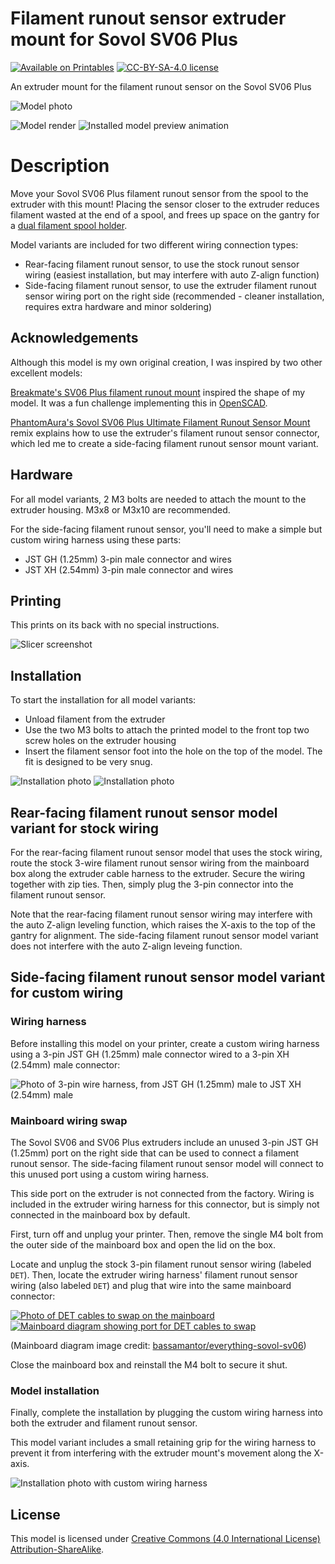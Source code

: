# Filament runout sensor extruder mount for Sovol SV06 Plus

[![Available on Printables][printables-badge]][printables-model]
[![CC-BY-SA-4.0 license][license-badge]][license]

An extruder mount for the filament runout sensor on the Sovol SV06 Plus

![Model photo](images/readme/photo1-caption.jpg)

![Model render](images/readme/render-part.png)
![Installed model preview animation](images/readme/demo-rotation.gif)

# Description

Move your Sovol SV06 Plus filament runout sensor from the spool to the
extruder with this mount! Placing the sensor closer to the extruder reduces
filament wasted at the end of a spool, and frees up space on the gantry for
a [dual filament spool holder][dual-spool-holder].

Model variants are included for two different wiring connection types:

* Rear-facing filament runout sensor, to use the stock runout sensor wiring
  (easiest installation, but may interfere with auto Z-align function)
* Side-facing filament runout sensor, to use the extruder filament runout
  sensor wiring port on the right side (recommended - cleaner installation,
  requires extra hardware and minor soldering)

## Acknowledgements

Although this model is my own original creation, I was inspired by two other
excellent models:

[Breakmate's SV06 Plus filament runout mount][breakmate-sv06-plus-mount]
inspired the shape of my model. It was a fun challenge implementing this in
[OpenSCAD].

[PhantomAura's Sovol SV06 Plus Ultimate Filament Runout Sensor Mount][phantomaura-sv06-plus-mount-remix]
remix explains how to use the extruder's filament runout sensor connector, which
led me to create a side-facing filament runout sensor mount variant.

## Hardware

For all model variants, 2 M3 bolts are needed to attach the mount to the
extruder housing. M3x8 or M3x10 are recommended.

For the side-facing filament runout sensor, you'll need to make a simple but
custom wiring harness using these parts:

* JST GH (1.25mm) 3-pin male connector and wires
* JST XH (2.54mm) 3-pin male connector and wires

## Printing

This prints on its back with no special instructions.

![Slicer screenshot](images/readme/slicer-screenshot.png)

## Installation

To start the installation for all model variants:

* Unload filament from the extruder
* Use the two M3 bolts to attach the printed model to the front top two screw
  holes on the extruder housing
* Insert the filament sensor foot into the hole on the top of the model. The fit
  is designed to be very snug.

![Installation photo](images/readme/photo-install-1.jpg)
![Installation photo](images/readme/photo-install-2.jpg)

## Rear-facing filament runout sensor model variant for stock wiring

For the rear-facing filament runout sensor model that uses the stock wiring,
route the stock 3-wire filament runout sensor wiring from the mainboard box
along the extruder cable harness to the extruder. Secure the wiring together
with zip ties. Then, simply plug the 3-pin connector into the filament runout
sensor.

Note that the rear-facing filament runout sensor wiring may interfere with the
auto Z-align leveling function, which raises the X-axis to the top of the gantry
for alignment. The side-facing filament runout sensor model variant does not
interfere with the auto Z-align leveing function.

## Side-facing filament runout sensor model variant for custom wiring

### Wiring harness

Before installing this model on your printer, create a custom wiring harness
using a 3-pin JST GH (1.25mm) male connector wired to a 3-pin XH (2.54mm) male
connector:

![Photo of 3-pin wire harness, from JST GH (1.25mm) male to JST XH (2.54mm) male](images/readme/wire-harness.jpg)

### Mainboard wiring swap

The Sovol SV06 and SV06 Plus extruders include an unused 3-pin JST GH (1.25mm)
port on the right side that can be used to connect a filament runout sensor. The
side-facing filament runout sensor model will connect to this unused port using
a custom wiring harness.

This side port on the extruder is not connected from the factory. Wiring is
included in the extruder wiring harness for this connector, but is simply not
connected in the mainboard box by default.

First, turn off and unplug your printer. Then, remove the single M4 bolt from
the outer side of the mainboard box and open the lid on the box.

Locate and unplug the stock 3-pin filament runout sensor wiring (labeled `DET`).
Then, locate the extruder wiring harness' filament runout sensor wiring (also
labeled `DET`) and plug that wire into the same mainboard connector:

[![Photo of DET cables to swap on the mainboard](images/readme/mainboard-det-cables.jpg)](images/publish/mainboard-det-cables.jpg)
[![Mainboard diagram showing port for DET cables to swap](images/readme/sovol-sv06-mainboard-diagram.png)](images/publish/sovol-sv06-mainboard-diagram.png)

(Mainboard diagram image credit: [bassamantor/everything-sovol-sv06][bassamantor-everything-sovol-sv06])

Close the mainboard box and reinstall the M4 bolt to secure it shut.

### Model installation

Finally, complete the installation by plugging the custom wiring harness into
both the extruder and filament runout sensor.

This model variant includes a small retaining grip for the wiring harness to
prevent it from interfering with the extruder mount's movement along the X-axis.

![Installation photo with custom wiring harness](images/readme/photo-install-3.jpg)

## License

This model is licensed under [Creative Commons (4.0 International License) Attribution-ShareAlike][license].

[bassamantor-everything-sovol-sv06]: https://github.com/bassamanator/everything-sovol-sv06
[breakmate-sv06-plus-mount]: https://www.printables.com/model/493623-sv06-plus-filament-runout-mount
[dual-spool-holder]: /sovol-sv06-plus/dual-spool-holder
[license-badge]: /_static/license-badge-cc-by-sa-4.0.svg
[license]: http://creativecommons.org/licenses/by-sa/4.0/
[openscad]: https://openscad.org
[phantomaura-sv06-plus-mount-remix]: https://www.printables.com/model/596377-sovol-sv06-plus-ultimate-filament-runout-sensor-mo
[printables-badge]: /_static/printables-badge.png
[printables-model]: https://www.printables.com/model/669108
